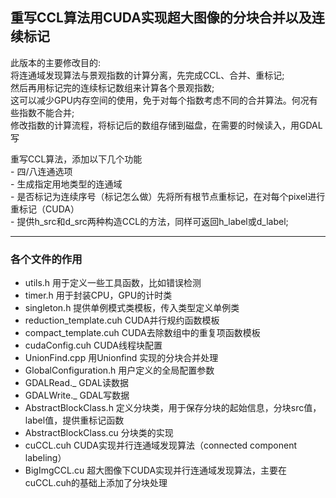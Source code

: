 ## 重写CCL算法用CUDA实现超大图像的分块合并以及连续标记   
此版本的主要修改目的:  
将连通域发现算法与景观指数的计算分离，先完成CCL、合并、重标记;  
然后再用标记完的连续标记数组来计算各个景观指数;  
这可以减少GPU内存空间的使用，免于对每个指数考虑不同的合并算法。何况有些指数不能合并;  
修改指数的计算流程，将标记后的数组存储到磁盘，在需要的时候读入，用GDAL写  


重写CCL算法，添加以下几个功能  
	- 四/八连通选项  
	- 生成指定用地类型的连通域  
	- 是否标记为连续序号（标记怎么做）先将所有根节点重标记，在对每个pixel进行重标记（CUDA）  
	- 提供h_src和d_src两种构造CCL的方法，同样可返回h_label或d_label;  

------

### 各个文件的作用  
- utils.h 用于定义一些工具函数，比如错误检测  
- timer.h	用于封装CPU，GPU的计时类  
- singleton.h	提供单例模式类模板，传入类型定义单例类  
- reduction_template.cuh	CUDA并行规约函数模板  
- compact_template.cuh	CUDA去除数组中的重复项函数模板  
- cudaConfig.cuh		CUDA线程块配置  
- UnionFind.cpp		用Unionfind 实现的分块合并处理  
- GlobalConfiguration.h	用户定义的全局配置参数  
- GDALRead._			GDAL读数据  
- GDALWrite._			GDAL写数据  
- AbstractBlockClass.h	定义分块类，用于保存分块的起始信息，分块src值，label值，提供重标记函数  
- AbstractBlockClass.cu	分块类的实现  
- cuCCL.cuh				CUDA实现并行连通域发现算法（connected component labeling）  
- BigImgCCL.cu			超大图像下CUDA实现并行连通域发现算法，主要在cuCCL.cuh的基础上添加了分块处理  

